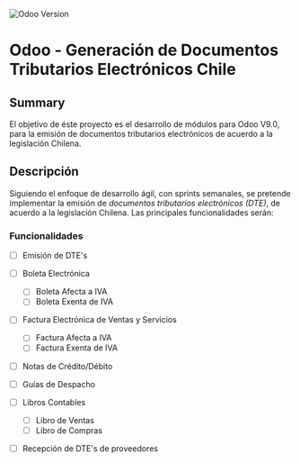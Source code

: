 ![Odoo Version](https://img.shields.io/badge/Odoo%20Version-9.0-orange.svg?style=plastic)

# Odoo - Generación de Documentos Tributarios Electrónicos Chile

## Summary
El objetivo de éste proyecto es el desarrollo de módulos para Odoo V9.0, para la emisión de documentos tributarios electrónicos de acuerdo a la legislación Chilena.

## Descripción
Siguiendo el enfoque de desarrollo ágil, con sprints semanales, se pretende implementar la emisión de *documentos tributarios electrónicos* _(DTE)_, de acuerdo a la legislación Chilena. Las principales funcionalidades serán:

### Funcionalidades 
  - [ ] Emisión de DTE's
   - [ ] Boleta Electrónica
     - [ ] Boleta Afecta a IVA
     - [ ] Boleta Exenta de IVA
   - [ ] Factura Electrónica de Ventas y Servicios
     - [ ] Factura Afecta a IVA
     - [ ] Factura Exenta de IVA
   - [ ] Notas de Crédito/Débito
   - [ ] Guías de Despacho
   - [ ] Libros Contables
     - [ ] Libro de Ventas
     - [ ] Libro de Compras
  - [ ] Recepción de DTE's de proveedores


